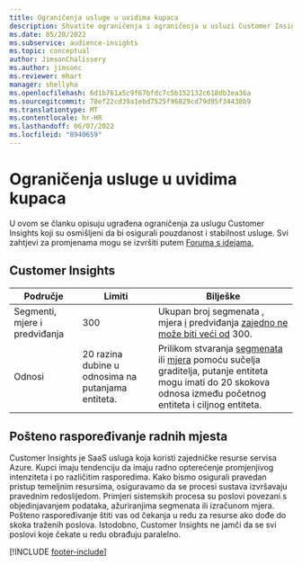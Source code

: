 ```yaml
---
title: Ograničenja usluge u uvidima kupaca
description: Shvatite ograničenja i ograničenja u usluzi Customer Insights SaaS.
ms.date: 05/28/2022
ms.subservice: audience-insights
ms.topic: conceptual
author: JimsonChalissery
ms.author: jimsonc
ms.reviewer: mhart
manager: shellyha
ms.openlocfilehash: 6d1b761a5c9f67bfdc7c5b152132c618db3ea36a
ms.sourcegitcommit: 78ef22cd39a1ebd7525f96829cd79d95f34438b9
ms.translationtype: MT
ms.contentlocale: hr-HR
ms.lasthandoff: 06/07/2022
ms.locfileid: "8940659"
---
```

# <a name="service-limits-in-customer-insights"></a>Ograničenja usluge u uvidima kupaca

U ovom se članku opisuju ugrađena ograničenja za uslugu Customer Insights koji su osmišljeni da bi osigurali pouzdanost i stabilnost usluge. Svi zahtjevi za promjenama mogu se izvršiti putem [Foruma s idejama](https://go.microsoft.com/fwlink/?linkid=2074172),

## <a name="customer-insights"></a>Customer Insights

| Područje  | Limiti  | Bilješke |
|-------------|---------------------------------------------------------------------|---------------------------------------------------------------------|
| Segmenti, mjere i predviđanja | 300  | Ukupan broj segmenata [,](segments.md) mjera [i](measures.md) predviđanja [zajedno ne može biti veći od](predictions.md) 300.  |
| Odnosi | 20 razina dubine u odnosima na putanjama entiteta. | Prilikom stvaranja [segmenata](segments.md) ili [mjera](measures.md) pomoću sučelja graditelja, putanje entiteta mogu imati do 20 skokova odnosa između početnog entiteta i ciljnog entiteta.  |

## <a name="fair-scheduling-of-jobs"></a>Pošteno raspoređivanje radnih mjesta

Customer Insights je SaaS usluga koja koristi zajedničke resurse servisa Azure. Kupci imaju tendenciju da imaju radno opterećenje promjenjivog intenziteta i po različitim rasporedima. Kako bismo osigurali pravedan pristup temeljnim resursima, osiguravamo da se procesi sustava izvršavaju pravednim redoslijedom. Primjeri sistemskih procesa su poslovi povezani s objedinjavanjem podataka, ažuriranjima segmenata ili izračunom mjera. Pošteno raspoređivanje štiti vas od čekanja u redu za resurse ako dođe do skoka traženih poslova. Istodobno, Customer Insights ne jamči da se svi poslovi koje čekate u redu obrađuju paralelno.

[!INCLUDE [footer-include](includes/footer-banner.md)]

